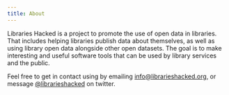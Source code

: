 ```yaml
---
title: About
---
```


Libraries Hacked is a project to promote the use of open data in libraries. That includes helping libraries publish data about themselves, as well as using library open data alongside other open datasets. The goal is to make interesting and useful software tools that can be used by library services and the public.

Feel free to get in contact using by emailing [info@librarieshacked.org](mailto:info@librarieshacked.org), or message [@librarieshacked](https://twitter.com/librarieshacked) on twitter.

<script type='text/javascript' src='https://storage.ko-fi.com/cdn/widget/Widget_2.js'></script><script type='text/javascript'>kofiwidget2.init('Support Me on Ko-fi', '#ff5722', 'G2G23Y70N');kofiwidget2.draw();</script>

